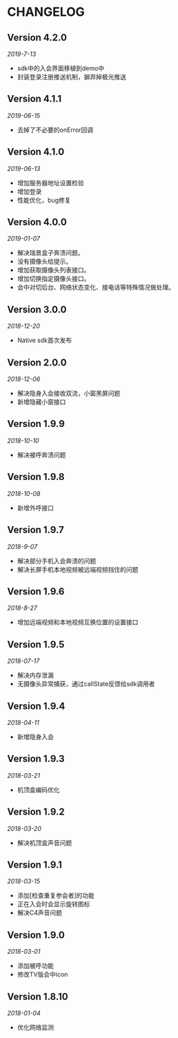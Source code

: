 # CHANGELOG

## Version 4.2.0

*2019-7-13*

* sdk中的入会界面移植到demo中
* 封装登录注册推送机制，摒弃掉极光推送

## Version 4.1.1

*2019-06-15*

* 去掉了不必要的onError回调

## Version 4.1.0

*2019-06-13*

* 增加服务器地址设置检验
* 增加登录
* 性能优化，bug修复

## Version 4.0.0

*2019-01-07*

* 解决瑞景盒子奔溃问题。
* 没有摄像头给提示。
* 增加获取摄像头列表接口。
* 增加切换指定摄像头接口。
* 会中对切后台、网络状态变化、接电话等特殊情况做处理。

## Version 3.0.0

*2018-12-20*

* Native sdk首次发布

## Version 2.0.0

*2018-12-06*

* 解决隐身入会接收双流，小窗黑屏问题
* 新增隐藏小窗接口

## Version 1.9.9

*2018-10-10*

* 解决被呼奔溃问题

## Version 1.9.8

*2018-10-08*

* 新增外呼接口

## Version 1.9.7

*2018-9-07*

* 解决部分手机入会奔溃的问题
* 解决长屏手机本地视频被远端视频挡住的问题

## Version 1.9.6

*2018-8-27*

* 增加远端视频和本地视频互换位置的设置接口

## Version 1.9.5

*2018-07-17*

* 解决内存泄漏
* 无摄像头异常捕获，通过callState反馈给sdk调用者

## Version 1.9.4

*2018-04-11*

* 新增隐身入会

## Version 1.9.3

*2018-03-21*

* 机顶盒编码优化

## Version 1.9.2

*2018-03-20*

* 解决机顶盒声音问题

## Version 1.9.1

*2018-03-15*

* 添加[检查重复参会者]的功能
* 正在入会时会显示旋转图标
* 解决C4声音问题

## Version 1.9.0

*2018-03-01*

* 添加被呼功能
* 修改TV版会中icon

## Version 1.8.10

*2018-01-04*

* 优化网络监测

